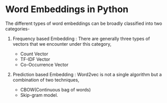 # Word Embeddings in Python

The different types of word embeddings can be broadly classified into two categories-

 1. Frequency based Embedding : There are generally three types of vectors that we encounter under this category,
    * Count Vector
    * TF-IDF Vector
    * Co-Occurrence Vector
    
 2. Prediction based Embedding : Word2vec is not a single algorithm but a combination of two techniques,
    * CBOW(Continuous bag of words)
    * Skip-gram model. 
    
